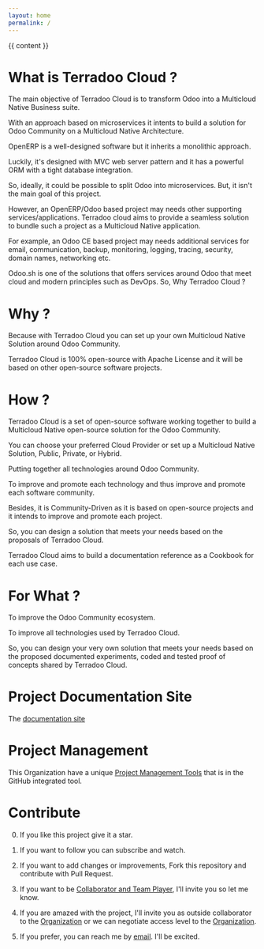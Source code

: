 ```yaml
---
layout: home
permalink: /
---
```


{{ content }}



What is Terradoo Cloud ?
=========

  The main objective of Terradoo Cloud is to transform Odoo into a Multicloud Native Business suite.

  With an approach based on microservices it intents to build a solution for Odoo Community on a Multicloud Native Architecture.

  OpenERP is a well-designed software but it inherits a monolithic approach.

  Luckily, it's designed with MVC web server pattern and it has a powerful ORM with a tight database integration.

  So, ideally, it could be possible to split Odoo into microservices. But, it isn't the main goal of this project.

  However, an OpenERP/Odoo based project may needs other supporting services/applications. Terradoo cloud aims to provide a seamless solution to bundle such a project as a Multicloud Native application. 

  For example, an Odoo CE based project may needs additional services for email, communication, backup, monitoring, logging, tracing, security,
  domain names, networking etc.

  Odoo.sh is one of the solutions that offers services around Odoo that meet cloud and modern principles such as DevOps. So, Why Terradoo Cloud ?



Why ?
=====

  Because with Terradoo Cloud you can set up your own Multicloud Native Solution around Odoo Community.

  Terradoo Cloud is 100% open-source with Apache License and it will be based on other open-source software projects.


How ?
=====

  Terradoo Cloud is a set of open-source software working together to build a Multicloud Native open-source solution for the Odoo Community.

  You can choose your preferred Cloud Provider or set up a Multicloud Native Solution, Public, Private, or Hybrid.

  Putting together all technologies around Odoo Community.

  To improve and promote each technology and thus improve and promote each software community.

  Besides, it is Community-Driven as it is based on open-source projects and it intends to improve and promote each project.

  So, you can design a solution that meets your needs based on the proposals of Terradoo Cloud.

  Terradoo Cloud aims to  build a documentation reference as a Cookbook for each use case.


For What ?
==========

  To improve the Odoo Community ecosystem.

  To improve all technologies used by Terradoo Cloud.

  So, you can design your very own solution that meets your needs based on the proposed documented experiments, coded and tested proof of concepts shared by Terradoo Cloud.


Project Documentation Site
==========================

 The [documentation site](https://documentation.terradoo.cloud/)


Project Management
==================

 This Organization have a unique [Project Management Tools](https://github.com/orgs/TerradooCloud/projects/1) that is in the GitHub integrated tool.


Contribute
==========

  0. If you like this project give it a star.

  1. If you want to follow you can subscribe and watch.

  2. If you want to add changes or improvements, Fork this repository and contribute with Pull Request.

  3. If you want to be [Collaborator and Team Player](https://github.com/orgs/TerradooCloud/teams/terradoo-cloud-team), I'll invite you so let me know.

  4. If you are amazed with the project, I'll invite you as outside collaborator to the [Organization](https://github.com/TerradooCloud) or we can negotiate access level to the [Organization](https://github.com/TerradooCloud).

  5. If you prefer, you can reach me by [email](mailto:contact@terradoo.cloud). I'll be excited.